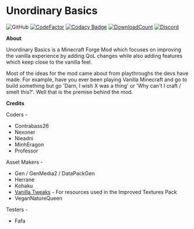 # Unordinary Basics

![GitHub](https://img.shields.io/github/last-commit/ManasMods/unordinary-basics?logo=git&logoColor=FFFFFF)
[![CodeFactor](https://www.codefactor.io/repository/github/manasmods/unordinary-basics/badge/master)](https://www.codefactor.io/repository/github/manasmods/unordinary-basics/overview/master)
[![Codacy Badge](https://app.codacy.com/project/badge/Grade/b659e6afad474179a81579681ff34ccf)](https://www.codacy.com/gh/ManasMods/unordinary_basics/dashboard?utm_source=github.com&amp;utm_medium=referral&amp;utm_content=ManasMods/reincarnated_mod&amp;utm_campaign=Badge_Grade)
[![DownloadCount](https://cf.way2muchnoise.eu/full_620821_downloads.svg)](https://www.curseforge.com/minecraft/mc-mods/unordinary-basics)
[![Discord](https://img.shields.io/discord/982644537031811102.svg?color=7289DA&label=discord&logo=discord&logoColor=FFFFFF)](https://discord.gg/frqHUnJeVg)

**About**

Unordinary Basics is a Minecraft Forge Mod which focuses on improving the vanilla experience by adding QoL changes while also adding features which keep close to the vanilla feel.

Most of the ideas for the mod came about from playthroughs the devs have made. For example, have you ever been playing Vanilla Minecraft and go to build something but go 'Darn, I wish X was a thing' or 'Why can't I craft / smelt this?'. Well that is the premise behind the mod.

**Credits**

Coders - 
* Contrabass26
* Nexoner
* Nieadni
* MinhEragon
* Professor

Asset Makers - 
* Gen / GenMedia2 / DataPackGen
* Herrane
* Kohaku
* [Vanilla Tweaks](https://vanillatweaks.net/) - For resources used in the Improved Textures Pack
* VeganNatureQueen

Testers - 
* Fafa
